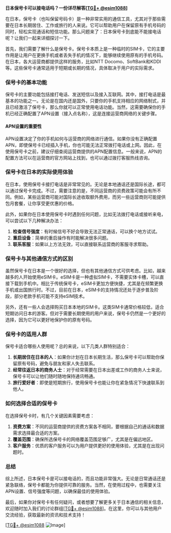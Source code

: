 **日本保号卡可以接电话吗？一份详尽解答[[TG💪+ @esim1088](https://t.me/s/esim1088)]**

在日本，保号卡（也叫保留号码卡）是一种非常实用的通信工具，尤其对于那些需要在日本长期居住、工作或旅行的人来说。它可以帮助用户在保留原有手机号码的同时，轻松实现通话和短信功能。那么问题来了：日本保号卡到底能不能接电话呢？让我们一起来详细探讨一下。

首先，我们需要了解什么是保号卡。保号卡本质上是一种临时的SIM卡，它的主要作用是让用户在更换手机或者丢失手机的情况下，能够继续使用原有的手机号码。在日本，各大运营商都提供这样的服务，比如NTT Docomo、SoftBank和KDDI等。这些保号卡通常适用于短期或长期的情况，具体取决于用户的实际需求。

### **保号卡的基本功能**

保号卡的主要功能包括接打电话、发送短信以及接入互联网。其中，接打电话是最基本的功能之一。无论是在国内还是国外，只要你的手机支持相应的网络制式，并且已经激活了保号卡，那么你就可以正常使用电话功能。当然，这需要确保你的手机已经正确配置了APN设置（接入点名称），这是连接运营商网络的关键步骤。

#### **APN设置的重要性**

APN设置决定了你的手机如何与运营商的网络进行通信。如果你没有正确配置APN，即使保号卡已经插入手机，你也可能无法正常拨打电话或上网。因此，在使用保号卡之前，建议仔细查阅运营商提供的APN配置信息。一般来说，APN的配置方法可以在运营商的官方网站上找到，也可以通过拨打客服热线咨询。

### **保号卡在日本的实际使用体验**

在日本，使用保号卡接打电话是非常常见的。无论是本地通话还是国际长途，都可以通过保号卡完成。不过，需要注意的是，不同运营商的资费政策可能会有所不同。例如，某些运营商可能对国际长途收取额外费用，而另一些运营商则可能提供包月套餐，让你享受更优惠的价格。

此外，如果你在日本使用保号卡时遇到任何问题，比如无法拨打电话或接听来电，可以尝试以下几种解决办法：

1. **检查信号强度**：有时候信号不好会导致无法正常通话，可以换个地方试试。
2. **重启设备**：简单的重启操作有时能解决很多问题。
3. **联系客服**：如果以上方法无效，可以直接联系运营商的客服寻求帮助。

### **保号卡与其他通信方式的区别**

虽然保号卡在日本是一个很好的选择，但也有其他通信方式可供考虑。比如，越来越多的人开始使用eSIM卡。eSIM卡是一种虚拟SIM卡，不需要实体卡槽，可以直接下载到手机中。相比于传统保号卡，eSIM卡更加方便快捷，尤其是在频繁更换手机或出国旅行时。不过，目前在日本，eSIM卡的支持情况还处于逐步普及阶段，部分老款手机可能不支持eSIM技术。

另外，还有一些人会选择购买日本本地的SIM卡。这类SIM卡通常价格较低，适合短期访问日本的游客。但对于需要长期使用的用户来说，保号卡仍然是一个更好的选择，因为它可以更好地保护你的原有号码。

### **保号卡的适用人群**

保号卡适合哪些人使用呢？总的来说，以下几类人群特别适合：

1. **长期居住在日本的人**：如果你计划在日本长期生活，那么保号卡可以帮助你保留原有号码，避免与朋友和家人失去联系。
2. **经常往返日本的商务人士**：对于经常需要在日本出差或工作的商务人士来说，保号卡可以让他们随时随地保持通讯畅通。
3. **旅行爱好者**：即使是短期旅行，使用保号卡也能让你在紧急情况下快速联系到他人。

### **如何选择合适的保号卡**

在选择保号卡时，有几个关键因素需要考虑：

1. **资费方案**：不同的运营商提供的资费方案各不相同，要根据自己的通话和数据需求选择最合适的方案。
2. **覆盖范围**：确保所选保号卡的网络覆盖范围足够广，尤其是在偏远地区。
3. **客户服务**：优质的客户服务可以为用户提供更好的使用体验，尤其是在出现问题时。

### **总结**

综上所述，日本保号卡是可以接电话的，而且功能非常强大。无论是日常通话还是紧急联络，保号卡都能为你提供可靠的服务。当然，在使用过程中，也需要关注APN设置、信号强度等问题，以确保最佳的使用体验。

最后，如果你对保号卡有任何疑问，或者想要了解更多关于日本通信的相关信息，欢迎随时加入我们的讨论群组[[TG💪+ @esim1088](https://t.me/s/esim1088)]。在这里，你可以与其他用户交流经验，获取最新的资讯和技术支持！

[[TG💪+ @esim1088](https://t.me/s/esim1088) ![Image](https://i.postimg.cc/4NQfJmqS/Snipaste-2025-05-13-00-14-12.png)]